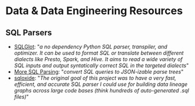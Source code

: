 # Data & Data Engineering Resources

## SQL Parsers
- [SQLGlot](https://github.com/tobymao/sqlglot): "_a no dependency Python SQL parser, transpiler, and optimizer. It can be used to format SQL or translate between different dialects like Presto, Spark, and Hive. It aims to read a wide variety of SQL inputs and output syntatically correct SQL in the targeted dialects_"
- [More SQL Parsing](https://github.com/klahnakoski/mo-sql-parsing): "_convert SQL queries to JSON-izable parse trees_"
- [sqloxide](https://github.com/wseaton/sqloxide): "_The original goal of this project was to have a very fast, efficient, and accurate SQL parser I could use for building data lineage graphs across large code bases (think hundreds of auto-generated .sql files)_"
